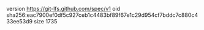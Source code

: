 version https://git-lfs.github.com/spec/v1
oid sha256:eac7900ef0df5c927ceb1c4483bf89f67e1c29d954cf7bddc7c880c433ee53d9
size 1735
